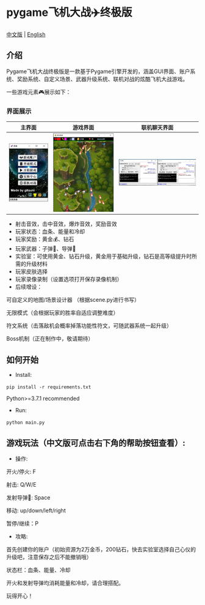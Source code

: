 # pygame飞机大战:airplane:终极版
[中文版](https://github.com/gitouni/pygame-aircraft-wars-Ultra/blob/c77bc77efeee6f9910b62cec382c28be3b2be28d/README.md) | [English](https://github.com/gitouni/pygame-aircraft-wars-Ultra/blob/c77bc77efeee6f9910b62cec382c28be3b2be28d/README_EN.md)
## 介绍
Pygame飞机大战终极版是一款基于Pygame引擎开发的，涵盖GUI界面、账户系统、奖励系统、自定义场景、武器升级系统、联机对战的炫酷飞机大战游戏。

一些游戏元素:video_game:展示如下：

### 界面展示


|主界面|游戏界面|联机聊天界面|
|:---:|:---:|:---:|
|<img src="./screenshots/main_GUI.jpg">|<img src="./screenshots/ex1.jpg">|<img src="./screenshots/chat.jpg">|


* 射击音效，击中音效，爆炸音效，奖励音效
* 玩家状态：血条、能量和冷却
* 玩家奖励：黄金:moneybag:、钻石
* 玩家武器：子弹:gun:、导弹:rocket:
* 实验室：可使用黄金、钻石升级，黄金用于基础升级，钻石是高等级提升时所需的升级材料
* 玩家皮肤选择
* 玩家录像录制（设置选项打开保存录像机制）
* 后续增设：

可自定义的地图/场景设计器 （根据scene.py进行书写）

无限模式（会根据玩家的胜率自适应调整难度）

符文系统（击落敌机会概率掉落功能性符文，可随武器系统一起升级）

Boss机制（正在制作中，敬请期待）

## 如何开始
* Install:

`pip install -r requirements.txt`

Python>=3.7.1 recommended
* Run:

`python main.py`

## 游戏玩法（中文版可点击右下角的帮助按钮查看）:
* 操作:

开火/停火: F

射击: Q/W/E

发射导弹:rocket:: Space

移动: up/down/left/right

暂停/继续：P

* 攻略:

首先创建你的账户（初始资源为2万金币，200钻石，快去实验室选择自己心仪的升级吧，注意保存之后不能撤销哦）

状态栏：血条、能量、冷却

开火和发射导弹均消耗能量和冷却，请合理搭配。

玩得开心！
